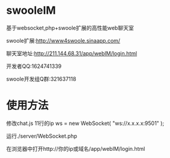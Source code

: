 swooleIM
========

基于websocket,php+swoole扩展的高性能web聊天室

swoole扩展:http://www4swoole.sinaapp.com/

聊天室地址:http://211.144.68.31/app/webIM/login.html

开发者QQ:1624741339

swoole开发组Q群:321637118

使用方法
========
修改chat.js 11行的ip
ws = new WebSocket( "ws://x.x.x.x:9501" );

运行./server/WebSocket.php

在浏览器中打开http://你的ip或域名/app/webIM/login.html
